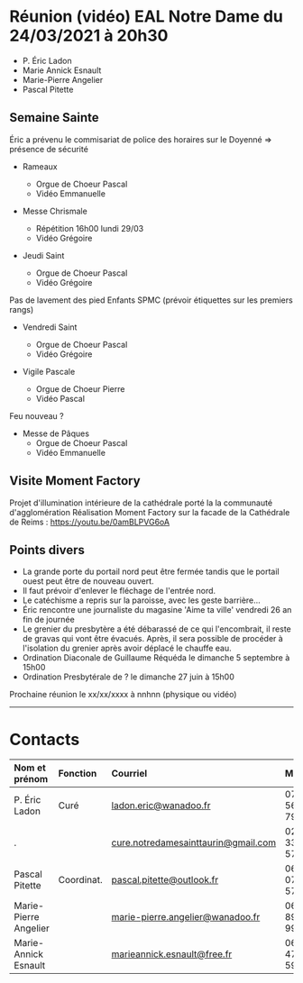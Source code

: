 # Réunion (vidéo)  EAL Notre Dame du 24/03/2021 à 20h30
* P. Éric Ladon
* Marie Annick Esnault
* Marie-Pierre Angelier
* Pascal Pitette

## Semaine Sainte

Éric a prévenu le commisariat de police des horaires sur le Doyenné => présence de sécurité

* Rameaux
  * Orgue de Choeur Pascal
  * Vidéo Emmanuelle

* Messe Chrismale
  * Répétition 16h00 lundi 29/03
  * Vidéo Grégoire

* Jeudi Saint
  * Orgue de Choeur Pascal
  * Vidéo Grégoire

Pas de lavement des pied
Enfants SPMC (prévoir étiquettes sur les premiers rangs)

* Vendredi Saint
  * Orgue de Choeur Pascal
  * Vidéo Grégoire

* Vigile Pascale
  * Orgue de Choeur Pierre
  * Vidéo Pascal

Feu nouveau ?

* Messe de Pâques
  * Orgue de Choeur Pascal
  * Vidéo Emmanuelle

## Visite Moment Factory

Projet d'illumination intérieure de la cathédrale porté la la communauté d'agglomération
Réalisation Moment Factory sur la facade de la Cathédrale de Reims : https://youtu.be/0amBLPVG6oA

## Points divers

* La grande porte du portail nord peut être fermée tandis que le portail ouest peut être de nouveau ouvert.
* Il faut prévoir d'enlever le fléchage de l'entrée nord.
* Le catéchisme a repris sur la paroisse, avec les geste barrière...
* Éric rencontre une journaliste du magasine 'Aime ta ville' vendredi 26 an fin de journée
* Le grenier du presbytère a été débarassé de ce qui l'encombrait, il reste de gravas qui vont être évacués. Après, il sera possible de procéder à l'isolation du grenier après avoir déplacé le chauffe eau.
* Ordination Diaconale de Guillaume Réquéda le dimanche 5 septembre à 15h00 
* Ordination Presbytérale de ? le dimanche 27 juin à 15h00

Prochaine réunion le xx/xx/xxxx à nnhnn (physique ou vidéo)

---

# Contacts

| Nom et prénom         | Fonction      | Courriel                            | Mobile         |
| :-------------------- | :------------ | :---------------------------------- | :------------- |
| P. Éric Ladon         | Curé          | ladon.eric@wanadoo.fr               | 07 81 56 77 79 |
| .                     |               | cure.notredamesainttaurin@gmail.com | 02 32 33 06 57 |
| Pascal Pitette        | Coordinat.    | pascal.pitette@outlook.fr           | 06 84 07 88 57 |
| Marie-Pierre Angelier |               | marie-pierre.angelier@wanadoo.fr    | 06 82 89 81 99 |
| Marie-Annick Esnault  |               | marieannick.esnault@free.fr         | 06 71 47 52 59 |
